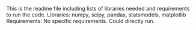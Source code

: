 This is the readme file including lists of libraries needed and requirements to run the code.
Libraries: numpy, scipy, pandas, statsmodels, matplotlib
Requirements: No specific requirements. Could directly run. 
